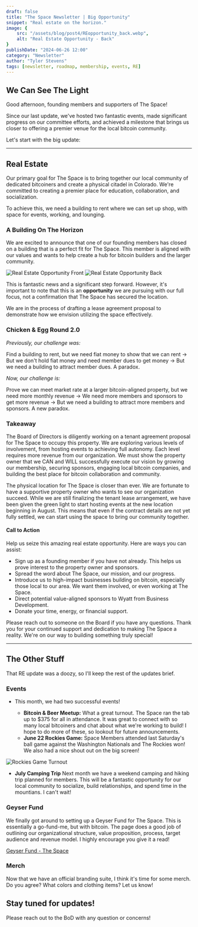 ```yaml
---
draft: false
title: "The Space Newsletter | Big Opportunity"
snippet: "Real estate on the horizon."
image: {
    src: "/assets/blog/post4/REopportunity_back.webp",
    alt: "Real Estate Opportunity - Back"
}
publishDate: "2024-06-26 12:00"
category: "Newsletter"
author: "Tyler Stevens"
tags: [newsletter, roadmap, membership, events, RE]
---
```


## We Can See The Light

Good afternoon, founding members and supporters of The Space!

Since our last update, we've hosted two fantastic events, made significant progress on our committee efforts, and achieved a milestone that brings us closer to offering a premier venue for the local bitcoin community.

Let's start with the big update:

---

## Real Estate

Our primary goal for The Space is to bring together our local community of dedicated bitcoiners and create a physical citadel in Colorado. We're committed to creating a premier place for education, collaboration, and socialization.

To achieve this, we need a building to rent where we can set up shop, with space for events, working, and lounging.

### A Building On The Horizon

We are excited to announce that one of our founding members has closed on a building that is a perfect fit for The Space. This member is aligned with our values and wants to help create a hub for bitcoin builders and the larger community.

![Real Estate Opportunity Front](/assets/blog/post4/REopportunity_front.webp "Real Estate Opportunity Front")
![Real Estate Opportunity Back](/assets/blog/post4/REopportunity_back.webp "Real Estate Opportunity Back")

This is fantastic news and a significant step forward. However, it's important to note that this is an **opportunity** we are pursuing with our full focus, not a confirmation that The Space has secured the location.

We are in the process of drafting a lease agreement proposal to demonstrate how we envision utilizing the space effectively.

### Chicken & Egg Round 2.0

*Previously, our challenge was:*

Find a building to rent, but we need fiat money to show that we can rent -> But we don't hold fiat money and need member dues to get money -> But we need a building to attract member dues. A paradox.

*Now, our challenge is:*

Prove we can meet market rate at a larger bitcoin-aligned property, but we need more monthly revenue -> We need more members and sponsors to get more revenue -> But we need a building to attract more members and sponsors. A new paradox.

### Takeaway

The Board of Directors is diligently working on a tenant agreement proposal for The Space to occupy this property. We are exploring various levels of involvement, from hosting events to achieving full autonomy. Each level requires more revenue from our organization. We must show the property owner that we CAN and WILL successfully execute our vision by growing our membership, securing sponsors, engaging local bitcoin companies, and building the best place for bitcoin collaboration and community.

The physical location for The Space is closer than ever. We are fortunate to have a supportive property owner who wants to see our organization succeed. While we are still finalizing the tenant lease arrangement, we have been given the green light to start hosting events at the new location beginning in August. This means that even if the contract details are not yet fully settled, we can start using the space to bring our community together.

#### Call to Action

Help us seize this amazing real estate opportunity. Here are ways you can assist:

- Sign up as a founding member if you have not already. This helps us prove interest to the property owner and sponsors.
- Spread the word about The Space, our mission, and our progress.
- Introduce us to high-impact businesses building on bitcoin, especially those local to our area. We want them involved, or even working at The Space.
- Direct potential value-aligned sponsors to Wyatt from Business Development.
- Donate your time, energy, or financial support.

Please reach out to someone on the Board if you have any questions. Thank you for your continued support and dedication to making The Space a reality. We're on our way to building something truly special!

---

## The Other Stuff

That RE update was a doozy, so I'll keep the rest of the updates brief.

### Events

- This month, we had two successful events!

  - **Bitcoin & Beer Meetup:** What a great turnout. The Space ran the tab up to $375 for all in attendance. It was great to connect with so many local bitcoiners and chat about what we're working to build! I hope to do more of these, so lookout for future announcements.
  - **June 22 Rockies Game:** Space Members attended last Saturday's ball game against the Washington Nationals and The Rockies won! We also had a nice shout out on the big screen!

![Rockies Game Turnout](/assets/blog/post4/rockies_shoutout.webp "Real Estate Opportunity Front")

- **July Camping Trip** Next month we have a weekend camping and hiking trip planned for members. This will be a fantastic opportunity for our local community to socialize, build relationships, and spend time in the mountians. I can't wait!

### Geyser Fund

We finally got around to setting up a Geyser Fund for The Space. This is essentially a go-fund-me, but with bitcoin. The page does a good job of outlining our organizational structure, value proposition, process, target audience and revenue model. I highly encourage you give it a read!

[Geyser Fund - The Space](https://geyser.fund/project/thespace)

### Merch

Now that we have an official branding suite, I think it's time for some merch. Do you agree? What colors and clothing items? Let us know!

## Stay tuned for updates!

Please reach out to the BoD with any question or concerns!